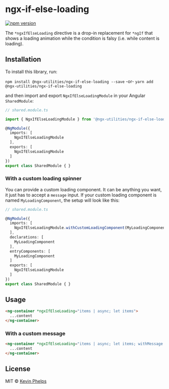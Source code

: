 # ngx-if-else-loading

[![npm version](https://badge.fury.io/js/%40ngx-utilities%2Fngx-if-else-loading.svg)](https://www.npmjs.com/package/@ngx-utilities/ngx-if-else-loading)

The `*ngxIfElseLoading` directive is a drop-in replacement for `*ngIf` that shows a loading
animation while the condition is falsy (i.e. while content is loading).

## Installation

To install this library, run:

`npm install @ngx-utilities/ngx-if-else-loading --save` -or- `yarn add @ngx-utilities/ngx-if-else-loading`

and then import and export `NgxIfElseLoadingModule` in your Angular `SharedModule`:

```typescript
// shared.module.ts

import { NgxIfElseLoadingModule } from '@ngx-utilities/ngx-if-else-loading';

@NgModule({
  imports: [
    NgxIfElseLoadingModule
  ],
  exports: [
    NgxIfElseLoadingModule
  ]
})
export class SharedModule { }
```

### With a custom loading spinner

You can provide a custom loading component. It can be anything you want, it just has to accept
a `message` input. If your custom loading component is named `MyLoadingComponent`, the setup will
look like this:

```typescript
// shared.module.ts

@NgModule({
  imports: [
    NgxIfElseLoadingModule.withCustomLoadingComponent(MyLoadingComponent)
  ],
  declarations: [
    MyLoadingComponent
  ],
  entryComponents: [
    MyLoadingComponent
  ]
  exports: [
    NgxIfElseLoadingModule
  ]
})
export class SharedModule { }
```

## Usage

```html
<ng-container *ngxIfElseLoading="items | async; let items">
  ...content
</ng-container>
```

### With a custom message

```html
<ng-container *ngxIfElseLoading="items | async; let items; withMessage 'Loading items...'">
  ...content
</ng-container>
```

## License

MIT © [Kevin Phelps](https://kevinphelps.me)
